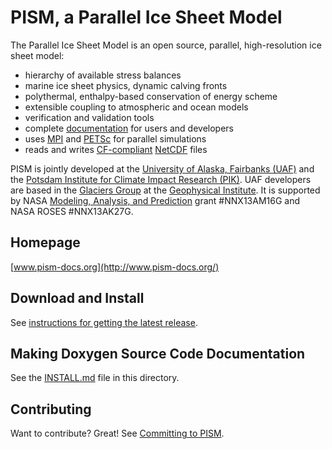 PISM, a Parallel Ice Sheet Model
================================

The Parallel Ice Sheet Model is an open source, parallel, high-resolution ice sheet model:

* hierarchy of available stress balances
* marine ice sheet physics, dynamic calving fronts
* polythermal, enthalpy-based conservation of energy scheme
* extensible coupling to atmospheric and ocean models
* verification and validation tools
* complete [documentation](http://www.pism-docs.org/) for users and developers
* uses [MPI](http://www-unix.mcs.anl.gov/mpi/) and [PETSc](http://www-unix.mcs.anl.gov/petsc/petsc-as/) for parallel simulations
* reads and writes [CF-compliant](http://cf-pcmdi.llnl.gov/) [NetCDF](http://www.unidata.ucar.edu/software/netcdf/) files

PISM is jointly developed at the [University of Alaska, Fairbanks (UAF)](http://www.uaf.edu/) and the [Potsdam Institute for Climate Impact Research (PIK)](http://www.pik-potsdam.de/).  UAF developers are based in the [Glaciers Group](http://www.gi.alaska.edu/snowice/glaciers/) at the [Geophysical Institute](http://www.gi.alaska.edu).  It is supported by NASA [Modeling, Analysis, and Prediction](http://map.nasa.gov/) grant #NNX13AM16G and NASA ROSES #NNX13AK27G.


Homepage
--------

[www.pism-docs.org](http://www.pism-docs.org/)


Download and Install
--------------------

See [instructions for getting the latest release](http://www.pism-docs.org/wiki/doku.php?id=stable_version).


Making Doxygen Source Code Documentation
----------------------------------------

See the [INSTALL.md](INSTALL.md) file in this directory.

Contributing
------------

Want to contribute? Great! See [Committing to PISM](http://www.pism-docs.org/wiki/doku.php?id=committing).


